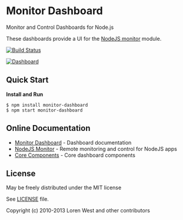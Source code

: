 Monitor Dashboard
=================

Monitor and Control Dashboards for Node.js

These dashboards provide a UI for the [NodeJS monitor](http://npmjs.org/package/monitor) module.

[![Build Status](https://secure.travis-ci.org/lorenwest/monitor-dashboard.png?branch=master)](https://travis-ci.org/lorenwest/monitor-dashboard)

[![Dashboard](http://lorenwest.github.com/monitor-dashboard/img/dashboard.png)](http://lorenwest.github.io/monitor-dashboard)

Quick Start
-----------

**Install and Run**

    $ npm install monitor-dashboard
    $ npm start monitor-dashboard

Online Documentation
--------------------

* [Monitor Dashboard](http://lorenwest.github.io/monitor-dashboard) - Dashboard documentation
* [NodeJS Monitor](https://github.com/lorenwest/node-monitor) - Remote monitoring and control for NodeJS apps
* [Core Components](https://github.com/lorenwest/core-monitor) - Core dashboard components

License
-------

May be freely distributed under the MIT license

See [LICENSE](https://github.com/lorenwest/node-monitor/blob/master/LICENSE) file.

Copyright (c) 2010-2013 Loren West and other contributors
